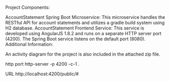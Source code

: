 Project Components:

AccountStatement Spring Boot Microservice: This microservice handles the RESTful API for account statements and utilizes a gradle build system using H2 database.
AccountStatement Frontend Service: This service is developed using AngularJS 1.8.2 and runs on a separate HTTP server port (4200). The Spring Boot service listens on the default port (8080).
Additional Information:

An activity diagram for the project is also included in the attached zip file.


http port
http-server -p 4200 -c-1 .

URL
http://localhost:4200/public/#
